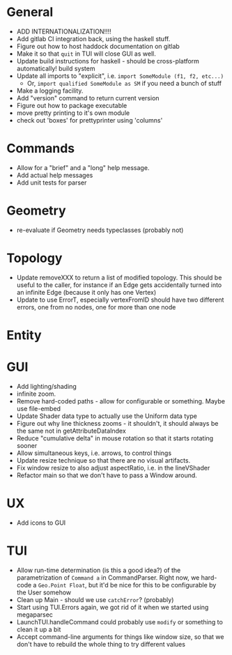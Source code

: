 # General
- ADD INTERNATIONALIZATION!!!!
- Add gitlab CI integration back, using the haskell stuff.
- Figure out how to host haddock documentation on gitlab
- Make it so that `quit` in TUI will close GUI as well.
- Update build instructions for haskell - should be cross-platform
  automatically!  build system
- Update all imports to "explicit", i.e. `import SomeModule (f1, f2, etc...)`
    - Or, `import qualified SomeModule as SM` if you need a bunch of stuff
- Make a logging facility.
- Add "version" command to return current version
- Figure out how to package executable
- move pretty printing to it's own module
- check out 'boxes' for prettyprinter using 'columns'

# Commands
- Allow for a "brief" and a "long" help message.
- Add actual help messages
- Add unit tests for parser

# Geometry
- re-evaluate if Geometry needs typeclasses (probably not)

# Topology
- Update removeXXX to return a list of modified topology. This should be useful
  to the caller, for instance if an Edge gets accidentally turned into an
  infinite Edge (because it only has one Vertex)
- Update to use ErrorT, especially vertexFromID should have two different
  errors, one from no nodes, one for more than one node

# Entity

# GUI
- Add lighting/shading
- infinite zoom.
- Remove hard-coded paths - allow for configurable or something. Maybe use file-embed
- Update Shader data type to actually use the Uniform data type 
- Figure out why line thickness zooms - it shouldn't, it should always be the same
  not in getAttributeDataIndex
- Reduce "cumulative delta" in mouse rotation so that it starts rotating sooner
- Allow simultaneous keys, i.e. arrows, to control things
- Update resize technique so that there are no visual artifacts.
- Fix window resize to also adjust aspectRatio, i.e. in the lineVShader
- Refactor main so that we don't have to pass a Window around.

# UX
- Add icons to GUI

# TUI
- Allow run-time determination (is this a good idea?) of the parametrization of
  `Command a` in CommandParser. Right now, we hard-code a `Geo.Point Float`,
  but it'd be nice for this to be configurable by the User somehow
- Clean up Main - should we use `catchError`? (probably)
- Start using TUI.Errors again, we got rid of it when we started using
  megaparsec
- LaunchTUI.handleCommand could probably use `modify` or something to clean it
  up a bit
- Accept command-line arguments for things like window size, so that we don't
  have to rebuild the whole thing to try different values
